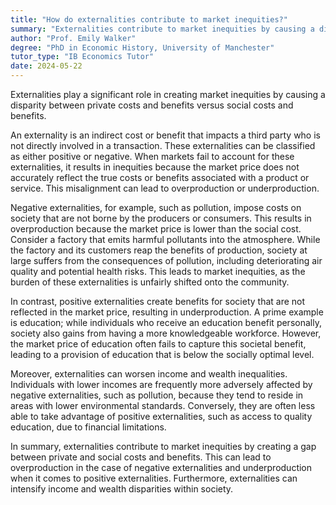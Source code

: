 ```yaml
---
title: "How do externalities contribute to market inequities?"
summary: "Externalities contribute to market inequities by causing a divergence between private costs/benefits and social costs/benefits."
author: "Prof. Emily Walker"
degree: "PhD in Economic History, University of Manchester"
tutor_type: "IB Economics Tutor"
date: 2024-05-22
---
```


Externalities play a significant role in creating market inequities by causing a disparity between private costs and benefits versus social costs and benefits.

An externality is an indirect cost or benefit that impacts a third party who is not directly involved in a transaction. These externalities can be classified as either positive or negative. When markets fail to account for these externalities, it results in inequities because the market price does not accurately reflect the true costs or benefits associated with a product or service. This misalignment can lead to overproduction or underproduction.

Negative externalities, for example, such as pollution, impose costs on society that are not borne by the producers or consumers. This results in overproduction because the market price is lower than the social cost. Consider a factory that emits harmful pollutants into the atmosphere. While the factory and its customers reap the benefits of production, society at large suffers from the consequences of pollution, including deteriorating air quality and potential health risks. This leads to market inequities, as the burden of these externalities is unfairly shifted onto the community.

In contrast, positive externalities create benefits for society that are not reflected in the market price, resulting in underproduction. A prime example is education; while individuals who receive an education benefit personally, society also gains from having a more knowledgeable workforce. However, the market price of education often fails to capture this societal benefit, leading to a provision of education that is below the socially optimal level.

Moreover, externalities can worsen income and wealth inequalities. Individuals with lower incomes are frequently more adversely affected by negative externalities, such as pollution, because they tend to reside in areas with lower environmental standards. Conversely, they are often less able to take advantage of positive externalities, such as access to quality education, due to financial limitations.

In summary, externalities contribute to market inequities by creating a gap between private and social costs and benefits. This can lead to overproduction in the case of negative externalities and underproduction when it comes to positive externalities. Furthermore, externalities can intensify income and wealth disparities within society.
    
